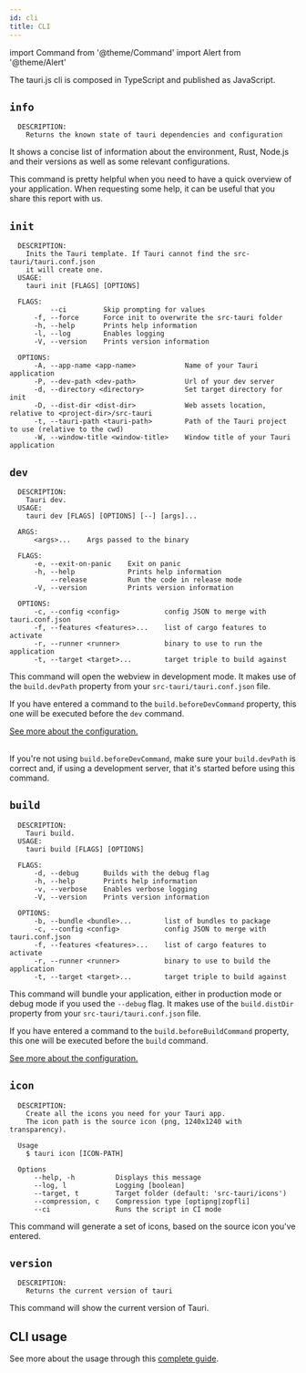 ```yaml
---
id: cli
title: CLI
---
```


import Command from '@theme/Command'
import Alert from '@theme/Alert'


The tauri.js cli is composed in TypeScript and published as JavaScript. 

## `info`

<Command name="info" />

```
  DESCRIPTION:
    Returns the known state of tauri dependencies and configuration
```

It shows a concise list of information about the environment, Rust, Node.js and their versions as well as some relevant configurations.

<Alert title="Note" icon="info-alt">
This command is pretty helpful when you need to have a quick overview of your application. When requesting some help, it can be useful that you share this report with us.
</Alert>

## `init`

<Command name="init" />

```
  DESCRIPTION:
    Inits the Tauri template. If Tauri cannot find the src-tauri/tauri.conf.json
    it will create one.
  USAGE:
    tauri init [FLAGS] [OPTIONS]

  FLAGS:
          --ci         Skip prompting for values
      -f, --force      Force init to overwrite the src-tauri folder
      -h, --help       Prints help information
      -l, --log        Enables logging
      -V, --version    Prints version information

  OPTIONS:
      -A, --app-name <app-name>            Name of your Tauri application
      -P, --dev-path <dev-path>            Url of your dev server
      -d, --directory <directory>          Set target directory for init
      -D, --dist-dir <dist-dir>            Web assets location, relative to <project-dir>/src-tauri
      -t, --tauri-path <tauri-path>        Path of the Tauri project to use (relative to the cwd)
      -W, --window-title <window-title>    Window title of your Tauri application
```

## `dev`

<Command name="dev" />

```
  DESCRIPTION:
    Tauri dev.
  USAGE:
    tauri dev [FLAGS] [OPTIONS] [--] [args]...

  ARGS:
      <args>...    Args passed to the binary

  FLAGS:
      -e, --exit-on-panic    Exit on panic
      -h, --help             Prints help information
          --release          Run the code in release mode
      -V, --version          Prints version information

  OPTIONS:
      -c, --config <config>           config JSON to merge with tauri.conf.json
      -f, --features <features>...    list of cargo features to activate
      -r, --runner <runner>           binary to use to run the application
      -t, --target <target>...        target triple to build against
```

This command will open the webview in development mode. It makes use of the `build.devPath` property from your `src-tauri/tauri.conf.json` file.

If you have entered a command to the `build.beforeDevCommand` property, this one will be executed before the `dev` command.

<a href="/docs/api/config#build">See more about the configuration.</a><br/><br/>

<Alert title="Troubleshooting" type="warning" icon="alert">

If you're not using `build.beforeDevCommand`, make sure your `build.devPath` is correct and, if using a development server, that it's started before using this command.
</Alert>

## `build`

<Command name="build" />

```
  DESCRIPTION:
    Tauri build.
  USAGE:
    tauri build [FLAGS] [OPTIONS]

  FLAGS:
      -d, --debug      Builds with the debug flag
      -h, --help       Prints help information
      -v, --verbose    Enables verbose logging
      -V, --version    Prints version information

  OPTIONS:
      -b, --bundle <bundle>...        list of bundles to package
      -c, --config <config>           config JSON to merge with tauri.conf.json
      -f, --features <features>...    list of cargo features to activate
      -r, --runner <runner>           binary to use to build the application
      -t, --target <target>...        target triple to build against
```

This command will bundle your application, either in production mode or debug mode if you used the `--debug` flag. It makes use of the `build.distDir` property from your `src-tauri/tauri.conf.json` file.

If you have entered a command to the `build.beforeBuildCommand` property, this one will be executed before the `build` command.

<a href="/docs/api/config#build">See more about the configuration.</a>

## `icon`

<Command name="icon" />

```
  DESCRIPTION:
    Create all the icons you need for your Tauri app.
    The icon path is the source icon (png, 1240x1240 with transparency).

  Usage
    $ tauri icon [ICON-PATH]

  Options
      --help, -h          Displays this message
      --log, l            Logging [boolean]
      --target, t         Target folder (default: 'src-tauri/icons')
      --compression, c    Compression type [optipng|zopfli]
      --ci                Runs the script in CI mode
```

This command will generate a set of icons, based on the source icon you've entered.

## `version`

<Command name="--version" />

```
  DESCRIPTION:
    Returns the current version of tauri
```

This command will show the current version of Tauri.

## CLI usage

See more about the usage through this [complete guide](/docs/usage/development/integration).
